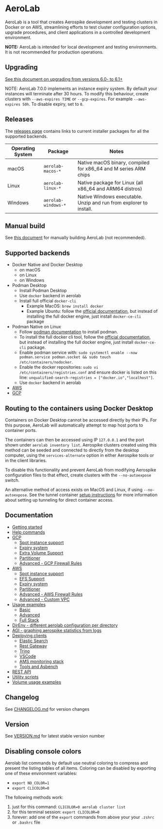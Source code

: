 
# AeroLab

AeroLab is a tool that creates Aerospike development and testing clusters in Docker or on AWS, streamlining efforts to test cluster configuration options, upgrade procedures, and client applications in a controlled development environment.

**NOTE:** AeroLab is intended for local development and testing environments. It is not recommended for production operations. 

## Upgrading

[See this document on upgrading from versions 6.0- to 6.1+](docs/upgrade-to-610.md)

NOTE: AeroLab 7.0.0 implements an instance expiry system. By default your instances will terminate after 30 hours. To modify this behaviour, create clusters with `--aws-expires TIME` or `--gcp-expires`. For example `--aws-expires 50h`. To disable expiry, set to `0`.

## Releases

The [releases page](https://github.com/aerospike/aerolab/releases) contains links to current installer
packages for all the supported backends.

Operating System | Package | Notes
--- | --- | ---
macOS | `aerolab-macos-*` | Native macOS binary, compiled for x86_64 and M series ARM chips
Linux | `aerolab-linux-*` | Native package for Linux (all x86_64 and ARM64 distros)
Windows | `aerolab-windows-*` | Native Windows executable. Unzip and run from explorer to install.

## Manual build

See [this document](docs/building.md) for manually building AeroLab (not recommended).

## Supported backends

* Docker Native and Docker Desktop
  * on macOS
  * on Linux
  * on Windows
* Podman Desktop
   * Install Podman Desktop
   * Use `docker` backend in aerolab
   * Install full official `docker-cli`
     * Example MacOS: `brew install docker`
     * Example Ubuntu: follow the [official documentation](https://docs.docker.com/engine/install/ubuntu/), but instead of installing the full docker engine, just install `docker-ce-cli` package
* Podman Native on Linux
  * Follow [podman documentation](https://podman.io/docs/installation) to install podman.
  * To install the full docker cli tool, follow the [official documentation](https://docs.docker.com/engine/install/ubuntu/), but instead of installing the full docker engine, just install `docker-ce-cli` package.
  * Enable podman service with: `sudo systemctl enable --now podman.service podman.socket && sudo touch /etc/containers/nodocker`.
  * Enable the docker repositories: `sudo vi /etc/containers/registries.conf` and ensure docker is listed on this line: `unqualified-search-registries = ["docker.io","localhost"]`.
  * Use `docker` backend in aerolab
* [AWS](docs/aws-setup.md)
* [GCP](docs/gcp-setup.md)

## Routing to the containers using Docker Desktop

Containers on Docker Desktop cannot be accessed directly by their IPs. For this purpose, AeroLab will automatically attempt to map host ports to container ports.

The containers can then be accessed using IP `127.0.0.1` and the port shown under `aerolab inventory list`. Aerospike clusters created using this method can be seeded and connected to directly from the desktop computer, using the `services-alternate` option in either Aerospike tools or in the client libraries.

To disable this functionality and prevent AeroLab from modifying Aerospike configuration files to that effect, create clusters with the `--no-autoexpose` switch.

An alternative method of access exists on MacOS and Linux, if using `--no-autoexpose`. See the tunnel container [setup instructions](docs/tunnel-container-setup.md) for more information about setting up tunneling for direct container access.

## Documentation

* [Getting started](docs/GETTING_STARTED.md)
* [Help commands](docs/usage/help.md)
* [GCP](docs/gcp-setup.md)
  * [Spot instance support](docs/gcp-spot.md)
  * [Expiry system](docs/expiries.md)
  * [Extra Volume Support](docs/efs.md)
  * [Partitioner](docs/partitioner/partition-disks.md)
  * [Advanced - GCP Firewall Rules](docs/gcp-firewall.md)
* [AWS](docs/aws-setup.md)
  * [Spot instance support](docs/aws-spot.md)
  * [EFS Support](docs/efs.md)
  * [Expiry system](docs/expiries.md)
  * [Partitioner](docs/partitioner/partition-disks.md)
  * [Advanced - AWS Firewall Rules](docs/aws-firewall.md)
  * [Advanced - Custom VPC](docs/vpc.md)
* [Usage examples](docs/usage/index.md)
  * [Basic](docs/usage/basic/index.md)
  * [Advanced](docs/usage/advanced/index.md)
  * [Full Stack](docs/usage/full-stack/index.md)
* [DirEnv - different aerolab configuration per directory](docs/direnv.md)
* [AGI - graphing aerospike statistics from logs](docs/agi/README.md)
* [Deploying clients](docs/deploy_clients/index.md)
  * [Elastic Search](docs/deploy_clients/elasticsearch.md)
  * [Rest Gateway](docs/deploy_clients/restgw.md)
  * [Trino](docs/deploy_clients/trino.md)
  * [VSCode](docs/deploy_clients/vscode.md)
  * [AMS monitoring stack](docs/usage/monitoring/ams.md)
  * [Tools and Asbench](docs/usage/full-stack/index.md)
* [REST API](docs/rest-api.md)
* [Utility scripts](docs/utility_scripts/index.md)
* [Volume usage examples](docs/volume-examples.md)

## Changelog

See [CHANGELOG.md](CHANGELOG.md) for version changes

## Version

See [VERSION.md](VERSION.md) for latest stable version number

## Disabling console colors

Aerolab list commands by default use neutral coloring to compress and present the listing tables of all items. Coloring can be disabled by exporting one of these environment variables:
* `export NO_COLOR=1`
* `export CLICOLOR=0`

The following methods work:
1. just for this command: `CLICOLOR=0 aerolab cluster list`
2. for this terminal session: `export CLICOLOR=0`
3. forever: add one of the `export` commands from above your your `.zshrc` or `.bashrc` file

